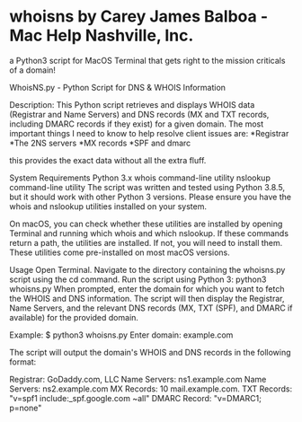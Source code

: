 # whoisns by Carey James Balboa - Mac Help Nashville, Inc.
a Python3 script for MacOS Terminal that gets right to the mission criticals of a domain!

WhoisNS.py - Python Script for DNS & WHOIS Information

Description:
This Python script retrieves and displays WHOIS data (Registrar and Name Servers) and DNS records (MX and TXT records, including DMARC records if they exist) for a given domain.
The most important things I need to know to help resolve client issues are: 
*Registrar
*The 2NS servers
*MX records
*SPF and dmarc

this provides the exact data without all the extra fluff.

System Requirements
Python 3.x
whois command-line utility
nslookup command-line utility
The script was written and tested using Python 3.8.5, but it should work with other Python 3 versions. Please ensure you have the whois and nslookup utilities installed on your system.

On macOS, you can check whether these utilities are installed by opening Terminal and running which whois and which nslookup. If these commands return a path, the utilities are installed. If not, you will need to install them. These utilities come pre-installed on most macOS versions.

Usage
Open Terminal.
Navigate to the directory containing the whoisns.py script using the cd command.
Run the script using Python 3: python3 whoisns.py
When prompted, enter the domain for which you want to fetch the WHOIS and DNS information.
The script will then display the Registrar, Name Servers, and the relevant DNS records (MX, TXT (SPF), and DMARC if available) for the provided domain.

Example:
$ python3 whoisns.py
Enter domain: example.com

The script will output the domain's WHOIS and DNS records in the following format:

Registrar: GoDaddy.com, LLC
Name Servers: ns1.example.com
Name Servers: ns2.example.com
MX Records: 10 mail.example.com.
TXT Records: "v=spf1 include:_spf.google.com ~all"
DMARC Record: "v=DMARC1; p=none"
